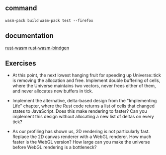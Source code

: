 ## command

`wasm-pack build`
`wasm-pack test --firefox`

## documentation

[rust-wasm](https://rustwasm.github.io/docs/book/introduction.html)
[rust-wasm-bindgen](https://rustwasm.github.io/docs/wasm-bindgen/)


## Exercises
    
- At this point, the next lowest hanging fruit for speeding up Universe::tick is removing the allocation and free. Implement double buffering of cells, where the Universe maintains two vectors, never frees either of them, and never allocates new buffers in tick.

- Implement the alternative, delta-based design from the "Implementing Life" chapter, where the Rust code returns a list of cells that changed states to JavaScript. Does this make rendering to <canvas> faster? Can you implement this design without allocating a new list of deltas on every tick?

- As our profiling has shown us, 2D <canvas> rendering is not particularly fast. Replace the 2D canvas renderer with a WebGL renderer. How much faster is the WebGL version? How large can you make the universe before WebGL rendering is a bottleneck?